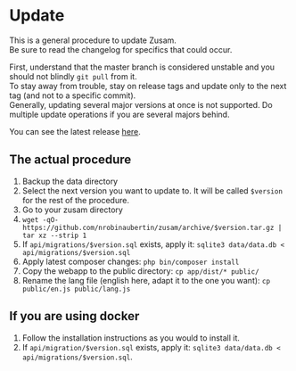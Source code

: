 Update
======

This is a general procedure to update Zusam.  
Be sure to read the changelog for specifics that could occur.

First, understand that the master branch is considered unstable and you should not blindly `git pull` from it.  
To stay away from trouble, stay on release tags and update only to the next tag (and not to a specific commit).  
Generally, updating several major versions at once is not supported. Do multiple update operations if you are several majors behind.

You can see the latest release [here](https://github.com/nrobinaubertin/zusam/releases).  

## The actual procedure

1. Backup the data directory
2. Select the next version you want to update to. It will be called `$version` for the rest of the procedure.
3. Go to your zusam directory
4. `wget -qO- https://github.com/nrobinaubertin/zusam/archive/$version.tar.gz | tar xz --strip 1`
5. If `api/migrations/$version.sql` exists, apply it: `sqlite3 data/data.db < api/migrations/$version.sql`
6. Apply latest composer changes: `php bin/composer install`
7. Copy the webapp to the public directory: `cp app/dist/* public/`
8. Rename the lang file (english here, adapt it to the one you want): `cp public/en.js public/lang.js`

## If you are using docker

1. Follow the installation instructions as you would to install it.  
2. If `api/migration/$version.sql` exists, apply it: `sqlite3 data/data.db < api/migrations/$version.sql`.  
